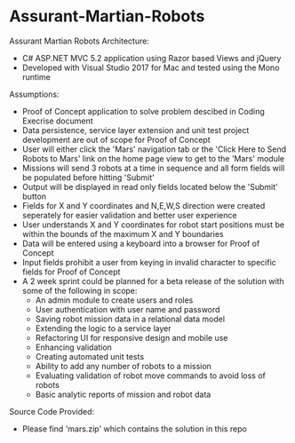 # Assurant-Martian-Robots
Assurant Martian Robots
 Architecture:
  - C# ASP.NET MVC 5.2 application using Razor based Views and jQuery
  - Developed with Visual Studio 2017 for Mac and tested using the Mono runtime
 
 Assumptions:
  - Proof of Concept application to solve problem descibed in Coding Execrise document
  - Data persistence, service layer extension and unit test project development are out of scope for Proof of Concept
  - User will either click the 'Mars' navigation tab or the 'Click Here to Send Robots to Mars' link on the home page view to get to the 'Mars' module
  - Missions will send 3 robots at a time in sequence and all form fields will be populated before hitting 'Submit'
  - Output will be displayed in read only fields located below the 'Submit' button
  - Fields for X and Y coordinates and N,E,W,S direction were created seperately for easier validation and better user experience
  - User understands X and Y coordinates for robot start positions must be within the bounds of the maximum X and Y boundaries
  - Data will be entered using a keyboard into a browser for Proof of Concept
  - Input fields prohibit a user from keying in invalid character to specific fields for Proof of Concept
  - A 2 week sprint could be planned for a beta release of the solution with some of the following in scope:
      - An admin module to create users and roles
      - User authentication with user name and password
      - Saving robot mission data in a relational data model
      - Extending the logic to a service layer
      - Refactoring UI for responsive design and mobile use
      - Enhancing validation
      - Creating automated unit tests
      - Ability to add any number of robots to a mission
      - Evaluating validation of robot move commands to avoid loss of robots
      - Basic analytic reports of mission and robot data

Source Code Provided:
  - Please find 'mars.zip' which contains the solution in this repo
